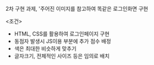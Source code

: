 2차 구현 과제, '주어진 이미지를 참고하여 똑같은 로그인화면 구현


<조건>
- HTML, CSS를 활용하여 로그인페이지 구현
- 동점자 발생시 JS이용 부분에 추가 점수 배정
- 색은 최대한 비슷하게 맞추기
- 글자크기, 전체적인 사이즈 등은 임의로 배치
